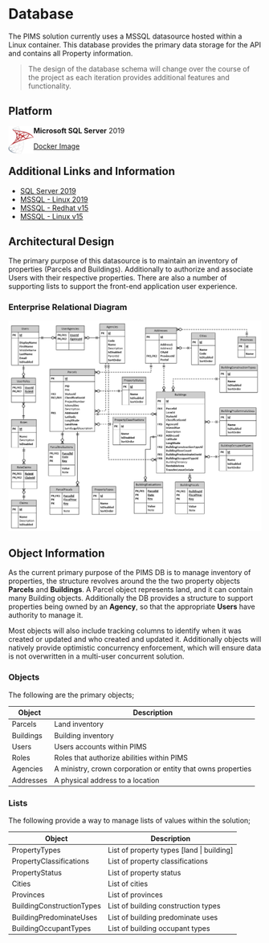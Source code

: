 # Database

The PIMS solution currently uses a MSSQL datasource hosted within a Linux container. This database provides the primary data storage for the API and contains all Property information.

> The design of the database schema will change over the course of the project as each iteration provides additional features and functionality.

## Platform

<img src="./images/logo-mssql.svg" width="50" style="float:left">

  **Microsoft SQL Server** 2019

  [Docker Image](mcr.microsoft.com/mssql/rhel/server:2019-latest)

## Additional Links and Information

- [SQL Server 2019](https://www.microsoft.com/en-ca/sql-server/sql-server-2019)
- [MSSQL - Linux 2019](https://docs.microsoft.com/en-us/sql/linux/sql-server-linux-release-notes-2019?view=sql-server-ver15)
- [MSSQL - Redhat v15](https://docs.microsoft.com/en-us/sql/linux/quickstart-install-connect-red-hat?view=sql-server-ver15)
- [MSSQL - Linux v15](https://docs.microsoft.com/en-us/sql/linux/sql-server-linux-setup?view=sql-server-ver15)

## Architectural Design

The primary purpose of this datasource is to maintain an inventory of properties (Parcels and Buildings). Additionally to authorize and associate Users with their respective properties. There are also a number of supporting lists to support the front-end application user experience.

### Enterprise Relational Diagram

![database](./images/db-erd.png)

## Object Information

As the current primary purpose of the PIMS DB is to manage inventory of properties, the structure revolves around the the two property objects **Parcels** and **Buildings**. A Parcel object represents land, and it can contain many Building objects. Additionally the DB provides a structure to support properties being owned by an **Agency**, so that the appropriate **Users** have authority to manage it.

Most objects will also include tracking columns to identify when it was created or updated and who created and updated it. Additionally objects will natively provide optimistic concurrency enforcement, which will ensure data is not overwritten in a multi-user concurrent solution.

### Objects

The following are the primary objects;

| Object    | Description                                                  |
| --------- | ------------------------------------------------------------ |
| Parcels   | Land inventory                                               |
| Buildings | Building inventory                                           |
| Users     | Users accounts within PIMS                                   |
| Roles     | Roles that authorize abilities within PIMS                   |
| Agencies  | A ministry, crown corporation or entity that owns properties |
| Addresses | A physical address to a location                             |

### Lists

The following provide a way to manage lists of values within the solution;

| Object                    | Description                               |
| ------------------------- | ----------------------------------------- |
| PropertyTypes             | List of property types [land \| building] |
| PropertyClassifications   | List of property classifications          |
| PropertyStatus            | List of property status                   |
| Cities                    | List of cities                            |
| Provinces                 | List of provinces                         |
| BuildingConstructionTypes | List of building construction types       |
| BuildingPredominateUses   | List of building predominate uses         |
| BuildingOccupantTypes     | List of building occupant types           |

